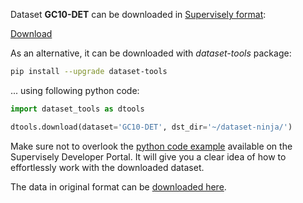 Dataset **GC10-DET** can be downloaded in [Supervisely format](https://developer.supervisely.com/api-references/supervisely-annotation-json-format):

 [Download](https://assets.supervisely.com/supervisely-supervisely-assets-public/teams_storage/Z/3/fT/mwkQmhs0Bcc4oa0f56hddUayAZ56xOnzTtOboznTdg4hZS178WoLS9WYtjnVGDPDKKfPUUJ9jAnbW8KJaGVeArIC0brazPUUKczHxltuD2G7VVlRjlBU2TAU6pt5.tar)

As an alternative, it can be downloaded with *dataset-tools* package:
``` bash
pip install --upgrade dataset-tools
```

... using following python code:
``` python
import dataset_tools as dtools

dtools.download(dataset='GC10-DET', dst_dir='~/dataset-ninja/')
```
Make sure not to overlook the [python code example](https://developer.supervisely.com/getting-started/python-sdk-tutorials/iterate-over-a-local-project) available on the Supervisely Developer Portal. It will give you a clear idea of how to effortlessly work with the downloaded dataset.

The data in original format can be [downloaded here](https://www.kaggle.com/datasets/alex000kim/gc10det/download?datasetVersionNumber=1).